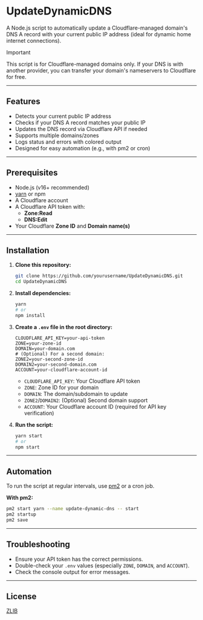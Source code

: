 # UpdateDynamicDNS

A Node.js script to automatically update a Cloudflare-managed domain's DNS A record with your current public IP address (ideal for dynamic home internet connections).

> [!IMPORTANT]
> This script is for Cloudflare-managed domains only. If your DNS is with another provider, you can transfer your domain's nameservers to Cloudflare for free.

---

## Features

- Detects your current public IP address
- Checks if your DNS A record matches your public IP
- Updates the DNS record via Cloudflare API if needed
- Supports multiple domains/zones
- Logs status and errors with colored output
- Designed for easy automation (e.g., with pm2 or cron)

---

## Prerequisites

- Node.js (v16+ recommended)
- [yarn](https://yarnpkg.com/) or npm
- A Cloudflare account
- A Cloudflare API token with:
  - **Zone:Read**
  - **DNS:Edit**
- Your Cloudflare **Zone ID** and **Domain name(s)**

---

## Installation

1. **Clone this repository:**
   ```bash
   git clone https://github.com/yourusername/UpdateDynamicDNS.git
   cd UpdateDynamicDNS
   ```

2. **Install dependencies:**
   ```bash
   yarn
   # or
   npm install
   ```

3. **Create a `.env` file in the root directory:**
   ```env
   CLOUDFLARE_API_KEY=your-api-token
   ZONE=your-zone-id
   DOMAIN=your-domain.com
   # (Optional) For a second domain:
   ZONE2=your-second-zone-id
   DOMAIN2=your-second-domain.com
   ACCOUNT=your-cloudflare-account-id
   ```

   - `CLOUDFLARE_API_KEY`: Your Cloudflare API token  
   - `ZONE`: Zone ID for your domain  
   - `DOMAIN`: The domain/subdomain to update  
   - `ZONE2`/`DOMAIN2`: (Optional) Second domain support  
   - `ACCOUNT`: Your Cloudflare account ID (required for API key verification)

4. **Run the script:**
   ```bash
   yarn start
   # or
   npm start
   ```

---

## Automation

To run the script at regular intervals, use [pm2](https://pm2.keymetrics.io/) or a cron job.

**With pm2:**
```bash
pm2 start yarn --name update-dynamic-dns -- start
pm2 startup
pm2 save
```

---

## Troubleshooting

- Ensure your API token has the correct permissions.
- Double-check your `.env` values (especially `ZONE`, `DOMAIN`, and `ACCOUNT`).
- Check the console output for error messages.

---

## License

[ZLIB](LICENSE)